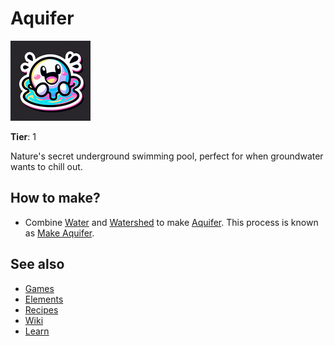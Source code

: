 # Aquifer

![](../images/item.aquifer.png)

**Tier**: 1

Nature's secret underground swimming pool, perfect for when groundwater wants to chill out.

## How to make?

* Combine [Water](/wiki/elements/water) and [Watershed](/wiki/elements/watershed) to make [Aquifer](/wiki/elements/aquifer). This process is known as [Make Aquifer](/wiki/recipes/make-aquifer).

## See also

* [Games](/wiki/games)
* [Elements](/wiki/elements)
* [Recipes](/wiki/recipes)
* [Wiki](/wiki/index)
* [Learn](/learn/index)